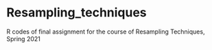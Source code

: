 # Resampling_techniques
R codes of final assignment for the course of Resampling Techniques, Spring 2021
